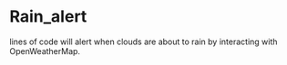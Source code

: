 # Rain_alert
lines of code will alert when clouds are about to rain by interacting with OpenWeatherMap.

